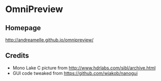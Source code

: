 # OmniPreview
## Homepage
http://andreamelle.github.io/omnipreview/
## Credits
* Mono Lake C picture from http://www.hdrlabs.com/sibl/archive.html
* GUI code tweaked from https://github.com/wjakob/nanogui
